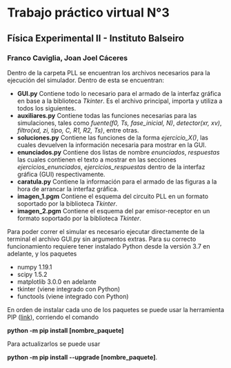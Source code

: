 # Trabajo práctico virtual N°3
## Física Experimental II - Instituto Balseiro
### Franco Caviglia, Joan Joel Cáceres

Dentro de la carpeta PLL se encuentran los archivos necesarios para la ejecución del simulador. Dentro de esta se encuentran:

* **GUI.py** Contiene todo lo necesario para el armado de la interfaz gráfica en base a la biblioteca *Tkinter*. Es el archivo principal, importa y utiliza a todos los siguientes.
* **auxiliares.py** Contiene todas las funciones necesarias para las simulaciones, tales como *fuente(f0, Ts, fase_inicial, N)*, *detector(xr, xv)*, *filtro(xd, zi, tipo, C, R1, R2, Ts)*, entre otras.
* **soluciones.py** Contiene las funciones de la forma *ejercicio_X()*, las cuales devuelven la información necesaria para mostrar en la GUI.
* **enunciados.py** Contiene dos listas de nombre *enunciados*, *respuestas* las cuales contienen el texto a mostrar en las secciones *ejercicios_enunciados*, *ejercicios_respuestas* dentro de la interfaz gráfica (GUI) respectivamente.
* **caratula.py** Contiene la información para el armado de las figuras a la hora de arrancar la interfaz gráfica.
* **imagen_1.pgm** Contiene el esquema del circuito PLL en un formato soportado por la biblioteca *Tkinter*.
* **imagen_2.pgm** Contiene el esquema del par emisor-receptor en un formato soportado por la biblioteca *Tkinter*.

Para poder correr el simular es necesario ejecutar directamente de la terminal el archivo GUI.py sin argumentos extras. Para su correcto funcionamiento requiere tener instalado Python desde la versión 3.7 en adelante, y los paquetes

* numpy 1.19.1 
* scipy 1.5.2
* matplotlib 3.0.0 en adelante
* tkinter (viene integrado con Python)
* functools (viene integrado con Python)

En orden de instalar cada uno de los paquetes se puede usar la herramienta PIP ([link](https://pypi.org/project/pip/)), corriendo el comando

**python -m pip install [nombre_paquete]**

Para actualizarlos se puede usar

**python -m pip install --upgrade [nombre_paquete]**.
